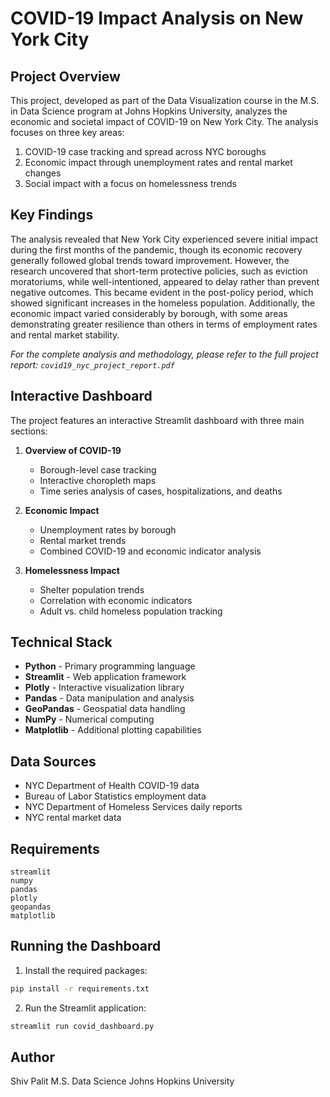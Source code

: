 # COVID-19 Impact Analysis on New York City

## Project Overview
This project, developed as part of the Data Visualization course in the M.S. in Data Science program at Johns Hopkins University, analyzes the economic and societal impact of COVID-19 on New York City. The analysis focuses on three key areas:

1. COVID-19 case tracking and spread across NYC boroughs
2. Economic impact through unemployment rates and rental market changes
3. Social impact with a focus on homelessness trends

## Key Findings
The analysis revealed that New York City experienced severe initial impact during the first months of the pandemic, though its economic recovery generally followed global trends toward improvement. However, the research uncovered that short-term protective policies, such as eviction moratoriums, while well-intentioned, appeared to delay rather than prevent negative outcomes. This became evident in the post-policy period, which showed significant increases in the homeless population. Additionally, the economic impact varied considerably by borough, with some areas demonstrating greater resilience than others in terms of employment rates and rental market stability.

*For the complete analysis and methodology, please refer to the full project report: `covid19_nyc_project_report.pdf`*

## Interactive Dashboard
The project features an interactive Streamlit dashboard with three main sections:

1. **Overview of COVID-19**
   - Borough-level case tracking
   - Interactive choropleth maps
   - Time series analysis of cases, hospitalizations, and deaths

2. **Economic Impact**
   - Unemployment rates by borough
   - Rental market trends
   - Combined COVID-19 and economic indicator analysis

3. **Homelessness Impact**
   - Shelter population trends
   - Correlation with economic indicators
   - Adult vs. child homeless population tracking

## Technical Stack
- **Python** - Primary programming language
- **Streamlit** - Web application framework
- **Plotly** - Interactive visualization library
- **Pandas** - Data manipulation and analysis
- **GeoPandas** - Geospatial data handling
- **NumPy** - Numerical computing
- **Matplotlib** - Additional plotting capabilities

## Data Sources
- NYC Department of Health COVID-19 data
- Bureau of Labor Statistics employment data
- NYC Department of Homeless Services daily reports
- NYC rental market data

## Requirements
```
streamlit
numpy
pandas
plotly
geopandas
matplotlib
```

## Running the Dashboard
1. Install the required packages:
```bash
pip install -r requirements.txt
```

2. Run the Streamlit application:
```bash
streamlit run covid_dashboard.py
```

## Author
Shiv Palit
M.S. Data Science
Johns Hopkins University
